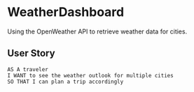 # WeatherDashboard
Using the OpenWeather API to retrieve weather data for cities.


## User Story

```
AS A traveler
I WANT to see the weather outlook for multiple cities
SO THAT I can plan a trip accordingly
```
